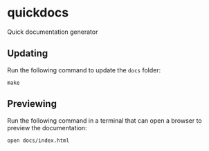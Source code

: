 # quickdocs

Quick documentation generator

## Updating

Run the following command to update the `docs` folder:

~~~
make
~~~

## Previewing

Run the following command in a terminal that can open a browser to preview the documentation:

~~~
open docs/index.html
~~~
